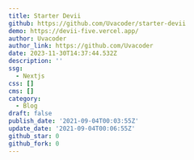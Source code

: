 ```yaml
---
title: Starter Devii
github: https://github.com/Uvacoder/starter-devii
demo: https://devii-five.vercel.app/
author: Uvacoder
author_link: https://github.com/Uvacoder
date: 2023-11-30T14:37:44.532Z
description: ''
ssg:
  - Nextjs
css: []
cms: []
category:
  - Blog
draft: false
publish_date: '2021-09-04T00:03:55Z'
update_date: '2021-09-04T00:06:55Z'
github_star: 0
github_fork: 0
---
```

